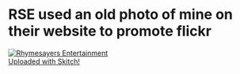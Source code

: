 <!--
id: 13377019
link: http://tumblr.atmos.org/post/13377019/rse-used-an-old-photo-of-mine-on-their-website-to
slug: rse-used-an-old-photo-of-mine-on-their-website-to
date: Thu Sep 27 2007 14:08:18 GMT-0700 (PDT)
publish: 2007-09-027
tags: 
title: RSE used an old photo of mine on their website to promote flickr
-->


RSE used an old photo of mine on their website to promote flickr
================================================================

[![Rhymesayers
Entertainment](http://myskitch.com/atmos/rhymesayers_entertainment-20070927-150622.jpg/preview.jpg)](http://myskitch.com/atmos/rhymesayers_entertainment-20070927-150622/)\
[Uploaded with Skitch!](http://plasq.com/skitch) 


